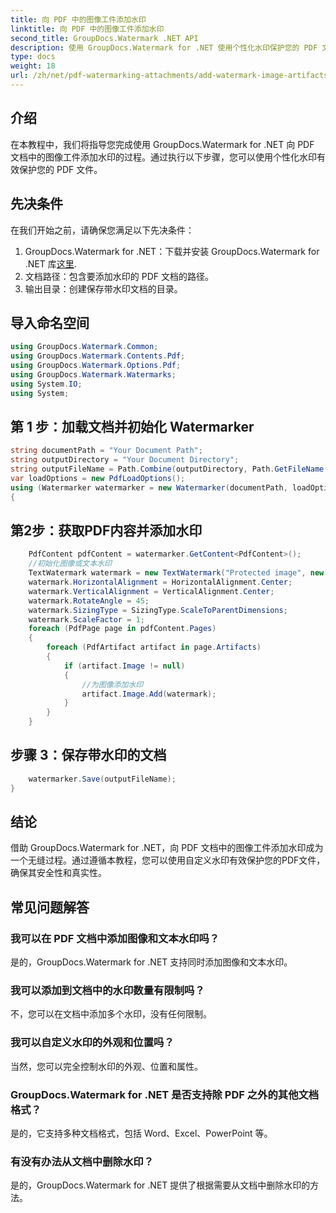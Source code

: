 ```yaml
---
title: 向 PDF 中的图像工件添加水印
linktitle: 向 PDF 中的图像工件添加水印
second_title: GroupDocs.Watermark .NET API
description: 使用 GroupDocs.Watermark for .NET 使用个性化水印保护您的 PDF 文件。轻松将文本或图像水印添加到 PDF 文档中的图像工件。
type: docs
weight: 18
url: /zh/net/pdf-watermarking-attachments/add-watermark-image-artifacts-pdf/
---
```

## 介绍
在本教程中，我们将指导您完成使用 GroupDocs.Watermark for .NET 向 PDF 文档中的图像工件添加水印的过程。通过执行以下步骤，您可以使用个性化水印有效保护您的 PDF 文件。
## 先决条件
在我们开始之前，请确保您满足以下先决条件：
1.  GroupDocs.Watermark for .NET：下载并安装 GroupDocs.Watermark for .NET 库[这里](https://releases.groupdocs.com/Watermark/net/).
2. 文档路径：包含要添加水印的 PDF 文档的路径。
3. 输出目录：创建保存带水印文档的目录。

## 导入命名空间
```csharp
using GroupDocs.Watermark.Common;
using GroupDocs.Watermark.Contents.Pdf;
using GroupDocs.Watermark.Options.Pdf;
using GroupDocs.Watermark.Watermarks;
using System.IO;
using System;
```
## 第 1 步：加载文档并初始化 Watermarker
```csharp
string documentPath = "Your Document Path";
string outputDirectory = "Your Document Directory";
string outputFileName = Path.Combine(outputDirectory, Path.GetFileName(documentPath));
var loadOptions = new PdfLoadOptions();
using (Watermarker watermarker = new Watermarker(documentPath, loadOptions))
{
```
## 第2步：获取PDF内容并添加水印
```csharp
	PdfContent pdfContent = watermarker.GetContent<PdfContent>();
	//初始化图像或文本水印
	TextWatermark watermark = new TextWatermark("Protected image", new Font("Arial", 8));
	watermark.HorizontalAlignment = HorizontalAlignment.Center;
	watermark.VerticalAlignment = VerticalAlignment.Center;
	watermark.RotateAngle = 45;
	watermark.SizingType = SizingType.ScaleToParentDimensions;
	watermark.ScaleFactor = 1;
	foreach (PdfPage page in pdfContent.Pages)
	{
		foreach (PdfArtifact artifact in page.Artifacts)
		{
			if (artifact.Image != null)
			{
				//为图像添加水印
				artifact.Image.Add(watermark);
			}
		}
	}
```
## 步骤 3：保存带水印的文档
```csharp
	watermarker.Save(outputFileName);
}
```

## 结论
借助 GroupDocs.Watermark for .NET，向 PDF 文档中的图像工件添加水印成为一个无缝过程。通过遵循本教程，您可以使用自定义水印有效保护您的PDF文件，确保其安全性和真实性。
## 常见问题解答
### 我可以在 PDF 文档中添加图像和文本水印吗？
是的，GroupDocs.Watermark for .NET 支持同时添加图像和文本水印。
### 我可以添加到文档中的水印数量有限制吗？
不，您可以在文档中添加多个水印，没有任何限制。
### 我可以自定义水印的外观和位置吗？
当然，您可以完全控制水印的外观、位置和属性。
### GroupDocs.Watermark for .NET 是否支持除 PDF 之外的其他文档格式？
是的，它支持多种文档格式，包括 Word、Excel、PowerPoint 等。
### 有没有办法从文档中删除水印？
是的，GroupDocs.Watermark for .NET 提供了根据需要从文档中删除水印的方法。